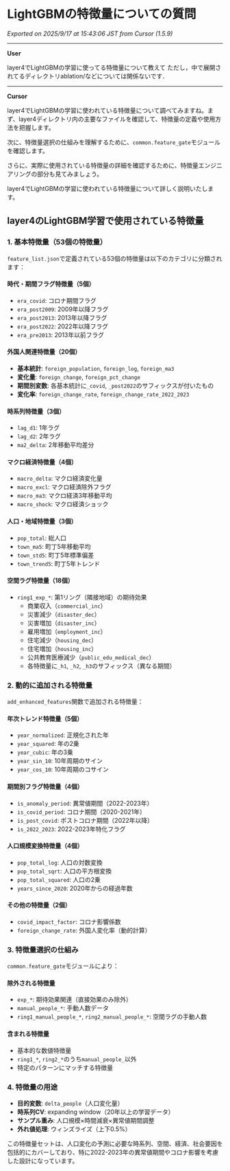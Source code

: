 # LightGBMの特徴量についての質問
_Exported on 2025/9/17 at 15:43:06 JST from Cursor (1.5.9)_

---

**User**

layer4でLightGBMの学習に使ってる特徴量について教えて
ただし，中で展開されてるディレクトリablation/などについては関係ないです．

---

**Cursor**

layer4でLightGBMの学習に使われている特徴量について調べてみますね。まず、layer4ディレクトリ内の主要なファイルを確認して、特徴量の定義や使用方法を把握します。


次に、特徴量選択の仕組みを理解するために、`common.feature_gate`モジュールを確認します。


さらに、実際に使用されている特徴量の詳細を確認するために、特徴量エンジニアリングの部分も見てみましょう。


layer4でLightGBMの学習に使われている特徴量について詳しく説明いたします。

## layer4のLightGBM学習で使用されている特徴量

### 1. 基本特徴量（53個の特徴量）

`feature_list.json`で定義されている53個の特徴量は以下のカテゴリに分類されます：

#### **時代・期間フラグ特徴量（5個）**
- `era_covid`: コロナ期間フラグ
- `era_post2009`: 2009年以降フラグ  
- `era_post2013`: 2013年以降フラグ
- `era_post2022`: 2022年以降フラグ
- `era_pre2013`: 2013年以前フラグ

#### **外国人関連特徴量（20個）**
- **基本統計**: `foreign_population`, `foreign_log`, `foreign_ma3`
- **変化量**: `foreign_change`, `foreign_pct_change`
- **期間別変数**: 各基本統計に`_covid`, `_post2022`のサフィックスが付いたもの
- **変化率**: `foreign_change_rate`, `foreign_change_rate_2022_2023`

#### **時系列特徴量（3個）**
- `lag_d1`: 1年ラグ
- `lag_d2`: 2年ラグ  
- `ma2_delta`: 2年移動平均差分

#### **マクロ経済特徴量（4個）**
- `macro_delta`: マクロ経済変化量
- `macro_excl`: マクロ経済除外フラグ
- `macro_ma3`: マクロ経済3年移動平均
- `macro_shock`: マクロ経済ショック

#### **人口・地域特徴量（3個）**
- `pop_total`: 総人口
- `town_ma5`: 町丁5年移動平均
- `town_std5`: 町丁5年標準偏差
- `town_trend5`: 町丁5年トレンド

#### **空間ラグ特徴量（18個）**
- `ring1_exp_*`: 第1リング（隣接地域）の期待効果
  - 商業収入（`commercial_inc`）
  - 災害減少（`disaster_dec`）
  - 災害増加（`disaster_inc`）
  - 雇用増加（`employment_inc`）
  - 住宅減少（`housing_dec`）
  - 住宅増加（`housing_inc`）
  - 公共教育医療減少（`public_edu_medical_dec`）
  - 各特徴量に`_h1`, `_h2`, `_h3`のサフィックス（異なる期間）

### 2. 動的に追加される特徴量

`add_enhanced_features`関数で追加される特徴量：

#### **年次トレンド特徴量（5個）**
- `year_normalized`: 正規化された年
- `year_squared`: 年の2乗
- `year_cubic`: 年の3乗
- `year_sin_10`: 10年周期のサイン
- `year_cos_10`: 10年周期のコサイン

#### **期間別フラグ特徴量（4個）**
- `is_anomaly_period`: 異常値期間（2022-2023年）
- `is_covid_period`: コロナ期間（2020-2021年）
- `is_post_covid`: ポストコロナ期間（2022年以降）
- `is_2022_2023`: 2022-2023年特化フラグ

#### **人口規模変換特徴量（4個）**
- `pop_total_log`: 人口の対数変換
- `pop_total_sqrt`: 人口の平方根変換
- `pop_total_squared`: 人口の2乗
- `years_since_2020`: 2020年からの経過年数

#### **その他の特徴量（2個）**
- `covid_impact_factor`: コロナ影響係数
- `foreign_change_rate`: 外国人変化率（動的計算）

### 3. 特徴量選択の仕組み

`common.feature_gate`モジュールにより：

#### **除外される特徴量**
- `exp_*`: 期待効果関連（直接効果のみ除外）
- `manual_people_*`: 手動人数データ
- `ring1_manual_people_*`, `ring2_manual_people_*`: 空間ラグの手動人数

#### **含まれる特徴量**
- 基本的な数値特徴量
- `ring1_*`, `ring2_*`のうち`manual_people_`以外
- 特定のパターンにマッチする特徴量

### 4. 特徴量の用途

- **目的変数**: `delta_people`（人口変化量）
- **時系列CV**: expanding window（20年以上の学習データ）
- **サンプル重み**: 人口規模×時間減衰×異常値期間調整
- **外れ値処理**: ウィンズライズ（上下0.5%）

この特徴量セットは、人口変化の予測に必要な時系列、空間、経済、社会要因を包括的にカバーしており、特に2022-2023年の異常値期間やコロナ影響を考慮した設計になっています。

